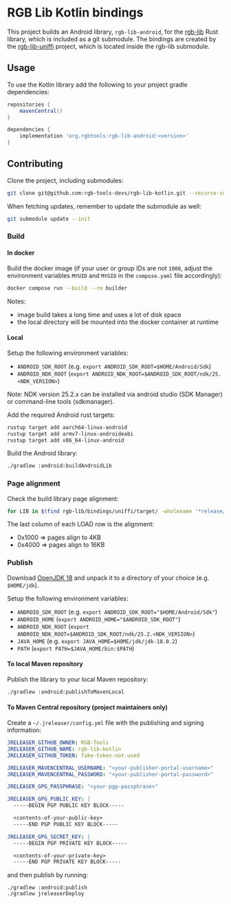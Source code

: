 # RGB Lib Kotlin bindings

This project builds an Android library, `rgb-lib-android`, for the [rgb-lib]
Rust library, which is included as a git submodule. The bindings are created by
the [rgb-lib-uniffi] project, which is located inside the rgb-lib submodule.

## Usage

To use the Kotlin library add the following to your project gradle dependencies:

```groovy
repositories {
    mavenCentral()
}

dependencies {
    implementation 'org.rgbtools:rgb-lib-android:<version>'
}
```

## Contributing

Clone the project, including submodules:

```bash
git clone git@github.com:rgb-tools-devs/rgb-lib-kotlin.git --recurse-submodules
```

When fetching updates, remember to update the submodule as well:

```bash
git submodule update --init
```

### Build

#### In docker

Build the docker image (if your user or group IDs are not `1000`, adjust the
environment variables `MYUID` and `MYGID` in the `compose.yaml` file
accordingly):

```bash
docker compose run --build --rm builder
```

Notes:

- image build takes a long time and uses a lot of disk space
- the local directory will be mounted into the docker container at runtime

#### Local

Setup the following environment variables:

- `ANDROID_SDK_ROOT` (e.g. `export ANDROID_SDK_ROOT=$HOME/Android/Sdk`)
- `ANDROID_NDK_ROOT` (`export ANDROID_NDK_ROOT=$ANDROID_SDK_ROOT/ndk/25.<NDK_VERSION>`)

Note: NDK version 25.2.x can be installed via android studio (SDK Manager) or
command-line tools (sdkmanager).

Add the required Android rust targets:

```bash
rustup target add aarch64-linux-android
rustup target add armv7-linux-androideabi
rustup target add x86_64-linux-android
```

Build the Android library:

```bash
./gradlew :android:buildAndroidLib
```

### Page alignment

Check the build library page alignment:

```bash
for LIB in $(find rgb-lib/bindings/uniffi/target/ -wholename '*release/librgblibuniffi.so'); do ls -l "$LIB"; readelf -l "$LIB" |grep -A1 LOAD; done
```

The last column of each LOAD row is the alignment:
- 0x1000 => pages align to 4KB
- 0x4000 => pages align to 16KB

### Publish

Download [OpenJDK 18] and unpack it to a directory of your choice (e.g.
`$HOME/jdk`).

Setup the following environment variables:

- `ANDROID_SDK_ROOT` (e.g. `export ANDROID_SDK_ROOT="$HOME/Android/Sdk"`)
- `ANDROID_HOME` (`export ANDROID_HOME="$ANDROID_SDK_ROOT"`)
- `ANDROID_NDK_ROOT` (`export ANDROID_NDK_ROOT=$ANDROID_SDK_ROOT/ndk/25.2.<NDK_VERSION>`)
- `JAVA_HOME` (e.g. `export JAVA_HOME=$HOME/jdk/jdk-18.0.2`)
- `PATH` (`export PATH=$JAVA_HOME/bin:$PATH`)

#### To local Maven repository

Publish the library to your local Maven repository:

```bash
./gradlew :android:publishToMavenLocal
```

#### To Maven Central repository (project maintainers only)

Create a `~/.jreleaser/config.yml` file with the publishing and signing information:

```yaml
JRELEASER_GITHUB_OWNER: RGB-Tools
JRELEASER_GITHUB_NAME: rgb-lib-kotlin
JRELEASER_GITHUB_TOKEN: fake-token-not-used

JRELEASER_MAVENCENTRAL_USERNAME: "<your-publisher-portal-username>"
JRELEASER_MAVENCENTRAL_PASSWORD: "<your-publisher-portal-password>"

JRELEASER_GPG_PASSPHRASE: "<your-pgp-passphrase>"

JRELEASER_GPG_PUBLIC_KEY: |
  -----BEGIN PGP PUBLIC KEY BLOCK-----

  <contents-of-your-public-key>
  -----END PGP PUBLIC KEY BLOCK-----

JRELEASER_GPG_SECRET_KEY: |
  -----BEGIN PGP PRIVATE KEY BLOCK-----

  <contents-of-your-private-key>
  -----END PGP PRIVATE KEY BLOCK-----
```

and then publish by running:

```shell
./gradlew :android:publish
./gradlew jreleaserDeploy
```

[rgb-lib]: https://github.com/RGB-Tools/rgb-lib
[rgb-lib-uniffi]: https://github.com/RGB-Tools/rgb-lib/tree/master/bindings/uniffi
[OpenJDK 18]: (https://jdk.java.net/archive/)
